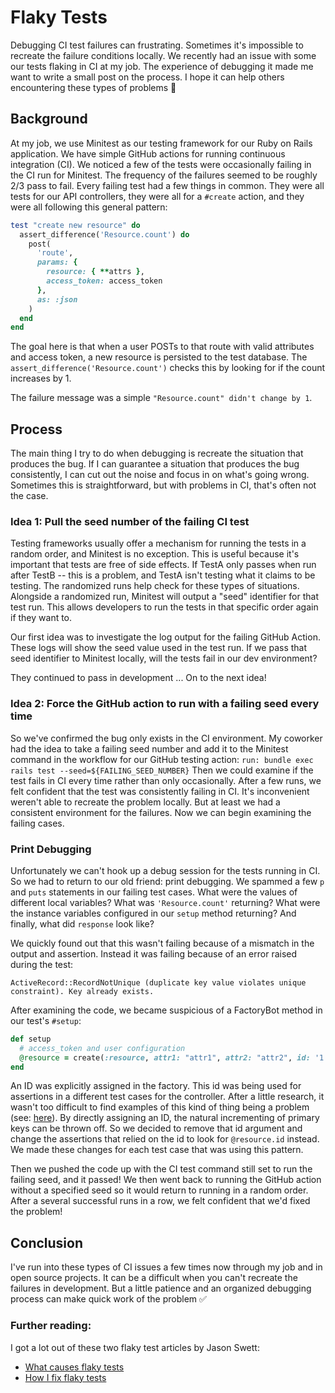# Flaky Tests

Debugging CI test failures can frustrating. Sometimes it's impossible to recreate the failure conditions locally. We recently had an issue with some our tests flaking in CI at my job. The experience of debugging it made me want to write a small post on the process. I hope it can help others encountering these types of problems :muscle:

## Background

At my job, we use Minitest as our testing framework for our Ruby on Rails application. We have simple GitHub actions for running continuous integration (CI). We noticed a few of the tests were occasionally failing in the CI run for Minitest. The frequency of the failures seemed to be roughly 2/3 pass to fail. Every failing test had a few things in common. They were all tests for our API controllers, they were all for a `#create` action, and they were all following this general pattern:
```rb
test "create new resource" do
  assert_difference('Resource.count') do
    post(
      'route',
      params: {
        resource: { **attrs },
        access_token: access_token
      },
      as: :json
    )
  end
end
```
The goal here is that when a user POSTs to that route with valid attributes and access token, a new resource is persisted to the test database. The `assert_difference('Resource.count')` checks this by looking for if the count increases by 1.

The failure message was a simple `"Resource.count" didn't change by 1`.

## Process

The main thing I try to do when debugging is recreate the situation that produces the bug. If I can guarantee a situation that produces the bug consistently, I can cut out the noise and focus in on what's going wrong. Sometimes this is straightforward, but with problems in CI, that's often not the case.

### Idea 1: Pull the seed number of the failing CI test

Testing frameworks usually offer a mechanism for running the tests in a random order, and Minitest is no exception. This is useful because it's important that tests are free of side effects. If TestA only passes when run after TestB -- this is a problem, and TestA isn't testing what it claims to be testing. The randomized runs help check for these types of situations. Alongside a randomized run, Minitest will output a "seed" identifier for that test run. This allows developers to run the tests in that specific order again if they want to.

Our first idea was to investigate the log output for the failing GitHub Action. These logs will show the seed value used in the test run. If we pass that seed identifier to Minitest locally, will the tests fail in our dev environment?

They continued to pass in development ... On to the next idea!

### Idea 2: Force the GitHub action to run with a failing seed every time

So we've confirmed the bug only exists in the CI environment. My coworker had the idea to take a failing seed number and add it to the Minitest command in the workflow for our GitHub testing action:
`run: bundle exec rails test --seed=${FAILING_SEED_NUMBER}`
Then we could examine if the test fails in CI every time rather than only occasionally. After a few runs, we felt confident that the test was consistently failing in CI. It's inconvenient weren't able to recreate the problem locally. But at least we had a consistent environment for the failures.  Now we can begin examining the failing cases.

### Print Debugging

Unfortunately we can't hook up a debug session for the tests running in CI. So we had to return to our old friend: print debugging. We spammed a few `p` and `puts` statements in our failing test cases. What were the values of different local variables? What was `'Resource.count'` returning? What were the instance variables configured in our `setup` method returning? And finally, what did `response` look like?

We quickly found out that this wasn't failing because of a mismatch in the output and assertion. Instead it was failing because of an error raised during the test:
```
ActiveRecord::RecordNotUnique (duplicate key value violates unique constraint). Key already exists.
```
After examining the code, we became suspicious of a FactoryBot method in our test's `#setup`:
```rb
def setup
  # access_token and user configuration
  @resource = create(:resource, attr1: "attr1", attr2: "attr2", id: '1')
end
```
An ID was explicitly assigned in the factory. This id was being used for assertions in a different test cases for the controller. After a little research, it wasn't too difficult to find examples of this kind of thing being a problem (see: [here](https://stackoverflow.com/questions/61380668/factorybot-unique-constraint-violation-error-when-specifying-id-in-the-factory)). By directly assigning an ID, the natural incrementing of primary keys can be thrown off. So we decided to remove that id argument and change the assertions that relied on the id to look for `@resource.id` instead. We made these changes for each test case that was using this pattern.

Then we pushed the code up with the CI test command still set to run the failing seed, and it passed! We then went back to running the GitHub action without a specified seed so it would return to running in a random order. After a several successful runs in a row, we felt confident that we'd fixed the problem!

## Conclusion

I've run into these types of CI issues a few times now through my job and in open source projects. It can be a difficult when you can't recreate the failures in development. But a little patience and an organized debugging process can make quick work of the problem :white_check_mark:

### Further reading:
I got a lot out of these two flaky test articles by Jason Swett:
- [What causes flaky tests](https://www.codewithjason.com/what-causes-flaky-tests/)
- [How I fix flaky tests](https://www.codewithjason.com/how-i-fix-flaky-tests/)
